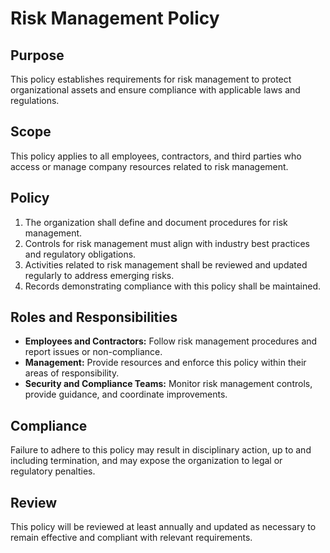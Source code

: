 # Risk Management Policy

## Purpose
This policy establishes requirements for risk management to protect organizational assets and ensure compliance with applicable laws and regulations.

## Scope
This policy applies to all employees, contractors, and third parties who access or manage company resources related to risk management.

## Policy
1. The organization shall define and document procedures for risk management.
2. Controls for risk management must align with industry best practices and regulatory obligations.
3. Activities related to risk management shall be reviewed and updated regularly to address emerging risks.
4. Records demonstrating compliance with this policy shall be maintained.

## Roles and Responsibilities
- **Employees and Contractors:** Follow risk management procedures and report issues or non-compliance.
- **Management:** Provide resources and enforce this policy within their areas of responsibility.
- **Security and Compliance Teams:** Monitor risk management controls, provide guidance, and coordinate improvements.

## Compliance
Failure to adhere to this policy may result in disciplinary action, up to and including termination, and may expose the organization to legal or regulatory penalties.

## Review
This policy will be reviewed at least annually and updated as necessary to remain effective and compliant with relevant requirements.
